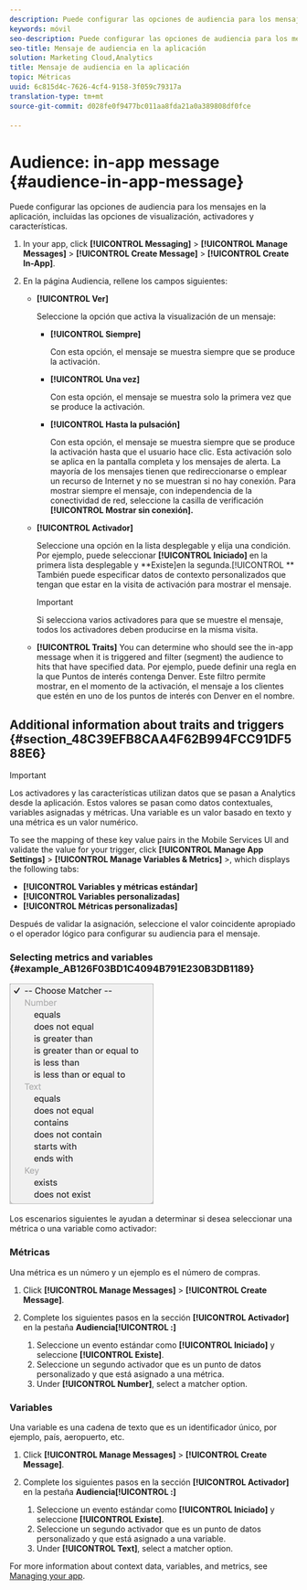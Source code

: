 ```yaml
---
description: Puede configurar las opciones de audiencia para los mensajes en la aplicación, incluidas las opciones de visualización, activadores y características.
keywords: móvil
seo-description: Puede configurar las opciones de audiencia para los mensajes en la aplicación, incluidas las opciones de visualización, activadores y características.
seo-title: Mensaje de audiencia en la aplicación
solution: Marketing Cloud,Analytics
title: Mensaje de audiencia en la aplicación
topic: Métricas
uuid: 6c815d4c-7626-4cf4-9158-3f059c79317a
translation-type: tm+mt
source-git-commit: d028fe0f9477bc011aa8fda21a0a389808df0fce

---
```



# Audience: in-app message {#audience-in-app-message}

Puede configurar las opciones de audiencia para los mensajes en la aplicación, incluidas las opciones de visualización, activadores y características.

1. In your app, click **[!UICONTROL Messaging]** &gt; **[!UICONTROL Manage Messages]** &gt; **[!UICONTROL Create Message]** &gt; **[!UICONTROL Create In-App]**.
1. En la página Audiencia, rellene los campos siguientes:

   * **[!UICONTROL Ver]**

      Seleccione la opción que activa la visualización de un mensaje:

      * **[!UICONTROL Siempre]**

         Con esta opción, el mensaje se muestra siempre que se produce la activación.

      * **[!UICONTROL Una vez]**

         Con esta opción, el mensaje se muestra solo la primera vez que se produce la activación.

      * **[!UICONTROL Hasta la pulsación]**

         Con esta opción, el mensaje se muestra siempre que se produce la activación hasta que el usuario hace clic. Esta activación solo se aplica en la pantalla completa y los mensajes de alerta. La mayoría de los mensajes tienen que redireccionarse o emplear un recurso de Internet y no se muestran si no hay conexión. Para mostrar siempre el mensaje, con independencia de la conectividad de red, seleccione la casilla de verificación **[!UICONTROL Mostrar sin conexión].**
   * **[!UICONTROL Activador]**

      Seleccione una opción en la lista desplegable y elija una condición. Por ejemplo, puede seleccionar **[!UICONTROL Iniciado]** en la primera lista desplegable y **Existe]en la segunda.[!UICONTROL ** También puede especificar datos de contexto personalizados que tengan que estar en la visita de activación para mostrar el mensaje.

      >[!IMPORTANT]
      >
      >Si selecciona varios activadores para que se muestre el mensaje, todos los activadores deben producirse en la misma visita.

   * **[!UICONTROL Traits]**
You can determine who should see the in-app message when it is triggered and filter (segment) the audience to hits that have specified data. Por ejemplo, puede definir una regla en la que Puntos de interés contenga Denver. Este filtro permite mostrar, en el momento de la activación, el mensaje a los clientes que estén en uno de los puntos de interés con Denver en el nombre.



## Additional information about traits and triggers {#section_48C39EFB8CAA4F62B994FCC91DF588E6}

>[!IMPORTANT]
>
>Los activadores y las características utilizan datos que se pasan a Analytics desde la aplicación. Estos valores se pasan como datos contextuales, variables asignadas y métricas. Una variable es un valor basado en texto y una métrica es un valor numérico.

To see the mapping of these key value pairs in the Mobile Services UI and validate the value for your trigger, click **[!UICONTROL Manage App Settings]** &gt;  **[!UICONTROL Manage Variables &amp; Metrics]** &gt;, which displays the following tabs:

* **[!UICONTROL Variables y métricas estándar]**
* **[!UICONTROL Variables personalizadas]**
* **[!UICONTROL Métricas personalizadas]**

Después de validar la asignación, seleccione el valor coincidente apropiado o el operador lógico para configurar su audiencia para el mensaje.

### Selecting metrics and variables {#example_AB126F03BD1C4094B791E230B3DB1189}

![activar opciones](assets/custom_trigger_matcher_options.png)

Los escenarios siguientes le ayudan a determinar si desea seleccionar una métrica o una variable como activador:

### Métricas

Una métrica es un número y un ejemplo es el número de compras.

1. Click **[!UICONTROL Manage Messages]** &gt; **[!UICONTROL Create Message]**.
1. Complete los siguientes pasos en la sección **[!UICONTROL Activador]** en la pestaña **Audiencia[!UICONTROL :]**

   1. Seleccione un evento estándar como **[!UICONTROL Iniciado]** y seleccione **[!UICONTROL Existe]**.
   1. Seleccione un segundo activador que es un punto de datos personalizado y que está asignado a una métrica.
   1. Under **[!UICONTROL Number]**, select a matcher option.

### Variables

Una variable es una cadena de texto que es un identificador único, por ejemplo, país, aeropuerto, etc.

1. Click **[!UICONTROL Manage Messages]** &gt; **[!UICONTROL Create Message]**.
1. Complete los siguientes pasos en la sección **[!UICONTROL Activador]** en la pestaña **Audiencia[!UICONTROL :]**

   1. Seleccione un evento estándar como **[!UICONTROL Iniciado]** y seleccione **[!UICONTROL Existe]**.
   1. Seleccione un segundo activador que es un punto de datos personalizado y que está asignado a una variable.
   1. Under **[!UICONTROL Text]**, select a matcher option.

For more information about context data, variables, and metrics, see [Managing your app](/help/using/manage-apps/manage-apps.md).
